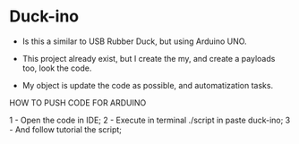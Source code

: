 # Duck-ino
 - Is this a similar to USB Rubber Duck, but using Arduino UNO.

 - This project  already exist, but I create the my, and create a payloads too, look the code. 
 
 -  My object is update the code as possible, and automatization tasks.

 HOW TO PUSH CODE FOR ARDUINO 

 1 - Open the code in IDE;
 2 - Execute in terminal ./script in paste duck-ino;
 3 - And follow tutorial the script;
